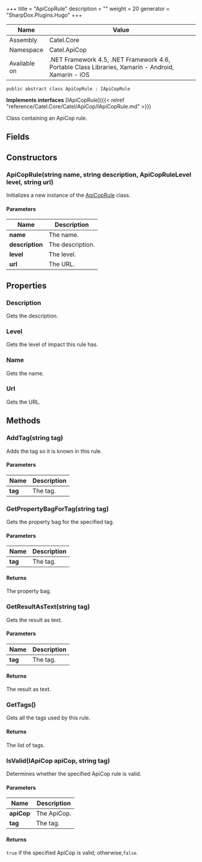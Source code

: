

+++
title = "ApiCopRule" 
description = ""
weight = 20
generator = "SharpDox.Plugins.Hugo"
+++

Name|Value
---|---
Assembly|Catel.Core
Namespace|Catel.ApiCop
Available on|.NET Framework 4.5, .NET Framework 4.6, Portable Class Libraries, Xamarin - Android, Xamarin - iOS

```
public abstract class ApiCopRule : IApiCopRule
```

**Implements interfaces**
[IApiCopRule]({{&lt; relref "reference/Catel.Core/Catel/ApiCop/IApiCopRule.md" &gt;}})

Class containing an ApiCop rule.

## Fields

## Constructors

### ApiCopRule(string name, string description, ApiCopRuleLevel level, string url)

Initializes a new instance of the [ApiCopRule](#) class.

#### Parameters

Name|Description
---|---
**name**|The name.
**description**|The description.
**level**|The level.
**url**|The URL.

## Properties

### Description

Gets the description.

### Level

Gets the level of impact this rule has.

### Name

Gets the name.

### Url

Gets the URL.

## Methods

### AddTag(string tag)

Adds the tag so it is known in this rule.

#### Parameters

Name|Description
---|---
**tag**|The tag.

### GetPropertyBagForTag(string tag)

Gets the property bag for the specified tag.

#### Parameters

Name|Description
---|---
**tag**|The tag.

#### Returns

The property bag.

### GetResultAsText(string tag)

Gets the result as text.

#### Parameters

Name|Description
---|---
**tag**|The tag.

#### Returns

The result as text.

### GetTags()

Gets all the tags used by this rule.

#### Returns

The list of tags.

### IsValid(IApiCop apiCop, string tag)

Determines whether the specified ApiCop rule is valid.

#### Parameters

Name|Description
---|---
**apiCop**|The ApiCop.
**tag**|The tag.

#### Returns

`true` if the specified ApiCop is valid; otherwise,`false`.

